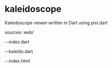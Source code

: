 # kaleidoscope
Kaleidoscope viewer written in Dart using pixi.dart

sources:
web/

--index.dart

--kaleido.dart

--index.html


